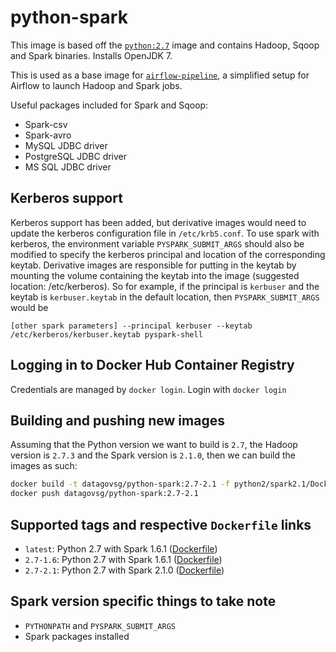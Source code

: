 # python-spark

This image is based off the [`python:2.7`](https://hub.docker.com/_/python/) image and
contains Hadoop, Sqoop and Spark binaries. Installs OpenJDK 7.

This is used as a base image for [`airflow-pipeline`](https://github.com/datagovsg/airflow-pipeline), a simplified setup for Airflow to launch Hadoop and Spark jobs.

Useful packages included for Spark and Sqoop:
- Spark-csv
- Spark-avro
- MySQL JDBC driver
- PostgreSQL JDBC driver
- MS SQL JDBC driver

## Kerberos support
Kerberos support has been added, but derivative images would need to update the kerberos configuration file in `/etc/krb5.conf`. To use spark with kerberos, the
environment variable `PYSPARK_SUBMIT_ARGS` should also be modified to specify the kerberos principal and location of the corresponding keytab. Derivative images
are responsible for putting in the keytab by mounting the volume containing the keytab into the image (suggested location: /etc/kerberos). So for example, if
the principal is `kerbuser` and the keytab is `kerbuser.keytab` in the default location, then `PYSPARK_SUBMIT_ARGS` would be

`[other spark parameters] --principal kerbuser --keytab /etc/kerberos/kerbuser.keytab pyspark-shell`

## Logging in to Docker Hub Container Registry
Credentials are managed by `docker login`. Login with `docker login`

## Building and pushing new images
Assuming that the Python version we want to build is `2.7`, the Hadoop version is `2.7.3` and the Spark version is `2.1.0`, then we can build the images as such:

```bash
docker build -t datagovsg/python-spark:2.7-2.1 -f python2/spark2.1/Dockerfile .
docker push datagovsg/python-spark:2.7-2.1
```

## Supported tags and respective `Dockerfile` links

- `latest`: Python 2.7 with Spark 1.6.1 ([Dockerfile](Dockerfile))
- `2.7-1.6`: Python 2.7 with Spark 1.6.1 ([Dockerfile](Dockerfile))
- `2.7-2.1`: Python 2.7 with Spark 2.1.0 ([Dockerfile](Dockerfile))

## Spark version specific things to take note
- `PYTHONPATH` and `PYSPARK_SUBMIT_ARGS`
- Spark packages installed
